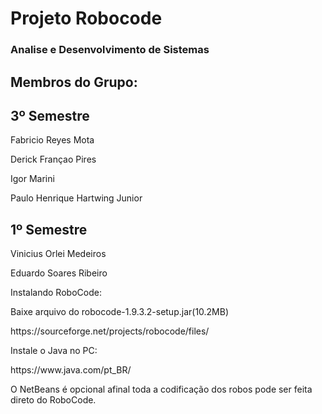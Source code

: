 <h1> Projeto Robocode </h1> 

<h3> Analise e Desenvolvimento de Sistemas </h3>

<h2> Membros do Grupo: </h2>

<p><h2> 3º Semestre </h2></p>
<p> Fabricio Reyes Mota </p>
<p> Derick Françao Pires</p>
<p> Igor Marini </p>
<p> Paulo Henrique Hartwing Junior</p>

<p><h2> 1º Semestre </h2></p>
<p> Vinicius Orlei Medeiros </p>
<p> Eduardo Soares Ribeiro </p>

<p> Instalando RoboCode: </p>
<p> Baixe arquivo do robocode-1.9.3.2-setup.jar(10.2MB) </p>
<p> https://sourceforge.net/projects/robocode/files/ </p>

<p> Instale o Java no PC: </p>
<p> https://www.java.com/pt_BR/ </p>

<p> O NetBeans é opcional afinal toda a codificação dos robos pode ser feita direto do RoboCode. </p>
